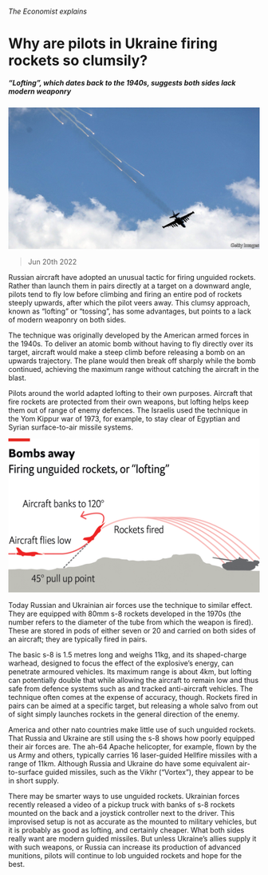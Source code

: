 ###### The Economist explains

# Why are pilots in Ukraine firing rockets so clumsily? 

##### “Lofting”, which dates back to the 1940s, suggests both sides lack modern weaponry 

![image](images/20220625_BLP504.jpg) 

> Jun 20th 2022 

Russian aircraft have adopted an unusual tactic for firing unguided rockets. Rather than launch them in pairs directly at a target on a downward angle, pilots tend to fly low before climbing and firing an entire pod of rockets steeply upwards, after which the pilot veers away. This clumsy approach, known as “lofting” or “tossing”, has some advantages, but points to a lack of modern weaponry on both sides. 

The technique was originally developed by the American armed forces in the 1940s. To deliver an atomic bomb without having to fly directly over its target, aircraft would make a steep climb before releasing a bomb on an upwards trajectory. The plane would then break off sharply while the bomb continued, achieving the maximum range without catching the aircraft in the blast. 

Pilots around the world adapted lofting to their own purposes. Aircraft that fire rockets are protected from their own weapons, but lofting helps keep them out of range of enemy defences. The Israelis used the technique in the Yom Kippur war of 1973, for example, to stay clear of Egyptian and Syrian surface-to-air missile systems. 

![image](images/20220625_WOC100.png) 


Today Russian and Ukrainian air forces use the technique to similar effect. They are equipped with 80mm s-8 rockets developed in the 1970s (the number refers to the diameter of the tube from which the weapon is fired). These are stored in pods of either seven or 20 and carried on both sides of an aircraft; they are typically fired in pairs. 

The basic s-8 is 1.5 metres long and weighs 11kg, and its shaped-charge warhead, designed to focus the effect of the explosive’s energy, can penetrate armoured vehicles. Its maximum range is about 4km, but lofting can potentially double that while allowing the aircraft to remain low and thus safe from defence systems such as  and tracked anti-aircraft vehicles. The technique often comes at the expense of accuracy, though. Rockets fired in pairs can be aimed at a specific target, but releasing a whole salvo from out of sight simply launches rockets in the general direction of the enemy.

America and other nato countries make little use of such unguided rockets. That Russia and Ukraine are still using the s-8 shows how poorly equipped their air forces are. The ah-64 Apache helicopter, for example, flown by the us Army and others, typically carries 16 laser-guided Hellfire missiles with a range of 11km. Although Russia and Ukraine do have some equivalent air-to-surface guided missiles, such as the Vikhr (“Vortex”), they appear to be in short supply. 

There may be smarter ways to use unguided rockets. Ukrainian forces recently released a video of a pickup truck with banks of s-8 rockets mounted on the back and a joystick controller next to the driver. This improvised setup is not as accurate as the  mounted to military vehicles, but it is probably as good as lofting, and certainly cheaper. What both sides really want are modern guided missiles. But unless Ukraine’s allies supply it with such weapons, or Russia can increase its production of advanced munitions, pilots will continue to lob unguided rockets and hope for the best.







